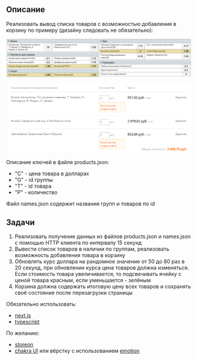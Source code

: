## Описание

Реализовать вывод списка товаров с возможностью добавления в корзину по примеру (дизайну следовать не обязательно):

![Список товаров](./products.png)

![Корзина](./cart.png)

Описание ключей в файле products.json:
- "C" - цена товара в долларах
- "G" - id группы
- "T" - id товара
- "P" - количество

Файл names.json содержит названия групп и товаров по id

## Задачи

1. Реализовать получение данных из файлов products.json и names.json с помощью HTTP клиента по интервалу 15 секунд
2. Вывести список товаров в наличии по группам, реализовать возможность добавления товара в корзину
3. Обновлять курс доллара на рандомное значение от 50 до 80 раз в 20 секунд, при обновлении курса цена товаров должна изменяться. 
Если стоимость товара увеличивается, то подсвечивать ячейку с ценой товара красным, если уменьшается - зелёным
4. Корзина должна содержать итоговую цену всех товаров и сохранять своё состояние после перезагрузки страницы

Обязательно использовать:
- [next.js](https://nextjs.org/)
- [typescript](https://www.typescriptlang.org/)
  
По желанию:
- [storeon](https://github.com/storeon/storeon)
- [chakra UI](https://chakra-ui.com/) или вёрстку с использованием [emotion](https://github.com/emotion-js/emotion)
   
